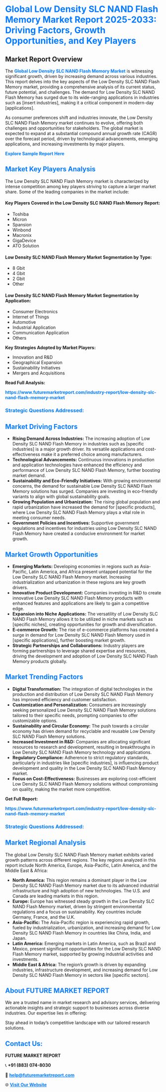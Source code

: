 <h1 style="color: #007BFF;">Global Low Density SLC NAND Flash Memory Market Report 2025-2033: Driving Factors, Growth Opportunities, and Key Players</h1>

<section id="overview">
<h2>Market Report Overview</h2>
<p>The <a href="https://www.futuremarketreport.com/industry-report/low-density-slc-nand-flash-memory-market" style="color: #007BFF; text-decoration: none;"><strong>Global Low Density SLC NAND Flash Memory Market</strong></a> is witnessing significant growth, driven by increasing demand across various industries. This report delves into the key aspects of the Low Density SLC NAND Flash Memory market, providing a comprehensive analysis of its current status, future potential, and challenges. The demand for Low Density SLC NAND Flash Memory has surged due to its wide-ranging applications in industries such as [insert industries], making it a critical component in modern-day [applications].</p>
<p>As consumer preferences shift and industries innovate, the Low Density SLC NAND Flash Memory market continues to evolve, offering both challenges and opportunities for stakeholders. The global market is expected to expand at a substantial compound annual growth rate (CAGR) over the forecast period, driven by technological advancements, emerging applications, and increasing investments by major players.</p>
</section>

<section id="overview">
<p><a href="https://www.futuremarketreport.com/request-sample/reportId=104313" style="color: #007BFF; text-decoration: none;"><strong>Explore Sample Report Here</strong></a></p>
</section>

<section id="key-players">
<h2 style="color: #007BFF;">Market Key Players Analysis</h2>
<p>The Low Density SLC NAND Flash Memory market is characterized by intense competition among key players striving to capture a larger market share. Some of the leading companies in the market include:</p>
<h4>Key Players Covered in the Low Density SLC NAND Flash Memory Report:</h4>
<ul><li>Toshiba</li><li>Micron</li><li>Spansion</li><li>Winbond</li><li>Macronix</li><li>GigaDevice</li><li>ATO Solution</li></ul>
<h4>Low Density SLC NAND Flash Memory Market Segmentation by Type:</h4>
<ul><li>8 Gbit</li><li>4 Gbit</li><li>2 Gbit</li><li>Other</li></ul>

<h4>Low Density SLC NAND Flash Memory Market Segmentation by Application:</h4>
<ul><li>Consumer Electronics</li><li>Internet of Things</li><li>Automotive</li><li>Industrial Application</li><li>Communication Application</li><li>Others</li></ul>
<p><strong>Key Strategies Adopted by Market Players:</strong></p>
<ul>
<li>Innovation and R&D</li>
<li>Geographical Expansion</li>
<li>Sustainability Initiatives</li>
<li>Mergers and Acquisitions</li>
</ul>
</section>

<section>
<p><strong>Read Full Analysis: </strong></p><a href="https://www.futuremarketreport.com/industry-report/low-density-slc-nand-flash-memory-market" style="color: #007BFF; text-decoration: none;"><strong>https://www.futuremarketreport.com/industry-report/low-density-slc-nand-flash-memory-market</strong></a>
<h3 style="color: #007BFF;">Strategic Questions Addressed:</h3>
</section>

<section id="driving-factors">
<h2 style="color: #007BFF;">Market Driving Factors</h2>
<ul>
<li><strong>Rising Demand Across Industries:</strong> The increasing adoption of Low Density SLC NAND Flash Memory in industries such as [specific industries] is a major growth driver. Its versatile applications and cost-effectiveness make it a preferred choice among manufacturers.</li>
<li><strong>Technological Advancements:</strong> Continuous innovations in production and application technologies have enhanced the efficiency and performance of Low Density SLC NAND Flash Memory, further boosting market demand.</li>
<li><strong>Sustainability and Eco-Friendly Initiatives:</strong> With growing environmental concerns, the demand for sustainable Low Density SLC NAND Flash Memory solutions has surged. Companies are investing in eco-friendly variants to align with global sustainability goals.</li>
<li><strong>Growing Population and Urbanization:</strong> The rising global population and rapid urbanization have increased the demand for [specific products], where Low Density SLC NAND Flash Memory plays a vital role in meeting consumer needs.</li>
<li><strong>Government Policies and Incentives:</strong> Supportive government regulations and incentives for industries using Low Density SLC NAND Flash Memory have created a conducive environment for market growth.</li>
</ul>
</section>

<section id="growth-opportunities">
<h2 style="color: #007BFF;">Market Growth Opportunities</h2>
<ul>
<li><strong>Emerging Markets:</strong> Developing economies in regions such as Asia-Pacific, Latin America, and Africa present untapped potential for the Low Density SLC NAND Flash Memory market. Increasing industrialization and urbanization in these regions are key growth drivers.</li>
<li><strong>Innovative Product Development:</strong> Companies investing in R&D to create innovative Low Density SLC NAND Flash Memory products with enhanced features and applications are likely to gain a competitive edge.</li>
<li><strong>Expansion into Niche Applications:</strong> The versatility of Low Density SLC NAND Flash Memory allows it to be utilized in niche markets such as [specific niches], creating opportunities for growth and diversification.</li>
<li><strong>E-commerce Growth:</strong> The rise of e-commerce platforms has created a surge in demand for Low Density SLC NAND Flash Memory used in [specific applications], further boosting market growth.</li>
<li><strong>Strategic Partnerships and Collaborations:</strong> Industry players are forming partnerships to leverage shared expertise and resources, driving the development and adoption of Low Density SLC NAND Flash Memory products globally.</li>
</ul>
</section>

<section id="trending-factors">
<h2 style="color: #007BFF;">Market Trending Factors</h2>
<ul>
<li><strong>Digital Transformation:</strong> The integration of digital technologies in the production and distribution of Low Density SLC NAND Flash Memory has improved efficiency and customer satisfaction.</li>
<li><strong>Customization and Personalization:</strong> Consumers are increasingly seeking personalized Low Density SLC NAND Flash Memory solutions tailored to their specific needs, prompting companies to offer customizable options.</li>
<li><strong>Sustainability and Circular Economy:</strong> The push towards a circular economy has driven demand for recyclable and reusable Low Density SLC NAND Flash Memory solutions.</li>
<li><strong>Increased Investment in R&D:</strong> Companies are allocating significant resources to research and development, resulting in breakthroughs in Low Density SLC NAND Flash Memory technology and applications.</li>
<li><strong>Regulatory Compliance:</strong> Adherence to strict regulatory standards, particularly in industries like [specific industries], is influencing product development and quality in the Low Density SLC NAND Flash Memory market.</li>
<li><strong>Focus on Cost-Effectiveness:</strong> Businesses are exploring cost-efficient Low Density SLC NAND Flash Memory solutions without compromising on quality, making the market more competitive.</li>
</ul>
</section>

<section>
<p><strong>Get Full Report: </strong></p><a href="https://www.futuremarketreport.com/industry-report/low-density-slc-nand-flash-memory-market" style="color: #007BFF; text-decoration: none;"><strong>https://www.futuremarketreport.com/industry-report/low-density-slc-nand-flash-memory-market</strong></a>
<h3 style="color: #007BFF;">Strategic Questions Addressed:</h3>
</section>


<section id="regional-analysis">
<h2 style="color: #007BFF;">Market Regional Analysis</h2>
<p>The global Low Density SLC NAND Flash Memory market exhibits varied growth patterns across different regions. The key regions analyzed in this report include North America, Europe, Asia-Pacific, Latin America, and the Middle East & Africa:</p>
<ul>
<li><strong>North America:</strong> This region remains a dominant player in the Low Density SLC NAND Flash Memory market due to its advanced industrial infrastructure and high adoption of new technologies. The U.S. and Canada are leading markets in this region.</li>
<li><strong>Europe:</strong> Europe has witnessed steady growth in the Low Density SLC NAND Flash Memory market, driven by stringent environmental regulations and a focus on sustainability. Key countries include Germany, France, and the U.K.</li>
<li><strong>Asia-Pacific:</strong> The Asia-Pacific region is experiencing rapid growth, fueled by industrialization, urbanization, and increasing demand for Low Density SLC NAND Flash Memory in countries like China, India, and Japan.</li>
<li><strong>Latin America:</strong> Emerging markets in Latin America, such as Brazil and Mexico, present significant opportunities for the Low Density SLC NAND Flash Memory market, supported by growing industrial activities and investments.</li>
<li><strong>Middle East & Africa:</strong> The region’s growth is driven by expanding industries, infrastructure development, and increasing demand for Low Density SLC NAND Flash Memory in sectors like [specific sectors].</li>
</ul>
</section>

<footer>
<h2 style="color: #007BFF;">About FUTURE MARKET REPORT</h2>
<p>We are a trusted name in market research and advisory services, delivering actionable insights and strategic support to businesses across diverse industries. Our expertise lies in offering:</p>

<p>Stay ahead in today’s competitive landscape with our tailored research solutions.</p>

<h2 style="color: #007BFF;">Contact Us:</h2>
<p><strong>FUTURE MARKET REPORT</strong></p>
<p>📞 <strong>+91 (883) 074-8030</strong></p>
<p>📧 <strong><a href="mailto:help@futuremarketreport.com" style="color: #007BFF;">help@futuremarketreport.com</a></strong></p>
<p>🌐 <strong><a href="https://www.futuremarketreport.com/" style="color: #007BFF;">Visit Our Website</a></strong></p>
</footer>